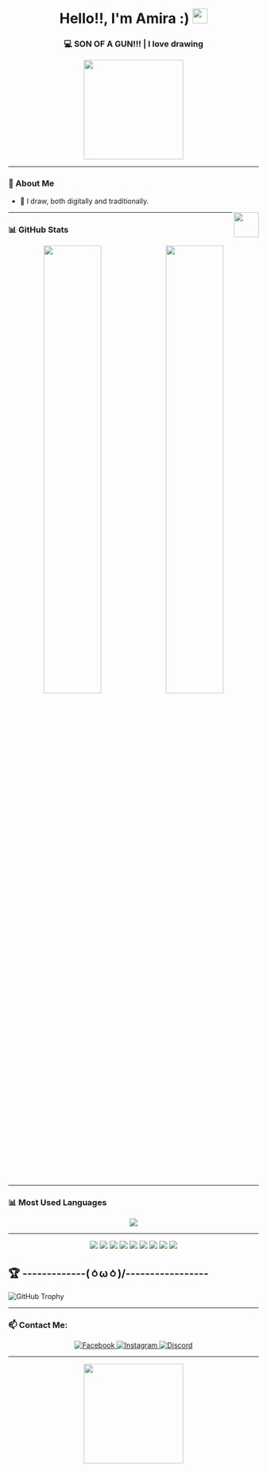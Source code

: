 <h1 align="center">Hello!!, I'm Amira :) <img src="https://media.giphy.com/media/hvRJCLFzcasrR4ia7z/giphy.gif" width="30px"></h1>
<h3 align="center">💻 SON OF A GUN!!! | I love drawing </h3>

<p align="center">
  <img src="https://media.giphy.com/media/v1.Y2lkPTc5MGI3NjExNjltOGQ5czk5ZGk1bDJkODBvbDJwYm50MXM5NjlxeXFyZHBleTFhMiZlcD12MV9naWZzX3NlYXJjaCZjdD1n/PkCDv7CIK8d2M/giphy.gif" width="200px">
</p>

---

### 🌟 About Me  
   
- 🎨 I draw, both digitally and traditionally.  
    

<img src="https://media.giphy.com/media/L1R1tvI9svkIWwpVYr/giphy.gif" width="50px" align="right">

---

### 📊 GitHub Stats  
<p align="center">
  <img src="https://github-readme-stats.vercel.app/api?username=amirm06&show_icons=true&theme=radical" width="48%">
  <img src="https://github-readme-streak-stats.herokuapp.com/?user=amirm06&theme=radical" width="48%">
</p>

---

### 📊 Most Used Languages  
<p align="center">
  <img src="https://github-readme-stats.vercel.app/api/top-langs/?username=amirm06&layout=compact&theme=tokyonight&hide_progress=false">
</p>

---

<p align="center">
  <img src="https://camo.githubusercontent.com/aca95aa2f447d7f13f23a47b88e6eb655f5e5ea279b2a37da6eae2d2197aefe0/68747470733a2f2f63646e2e6a7364656c6976722e6e65742f67682f64657669636f6e732f64657669636f6e2f69636f6e732f637373332f637373332d706c61696e2e737667">
  <img src="https://img.shields.io/badge/HTML5-%236C745D.svg?style=for-the-badge&logo=html5&logoColor=white">
  <img src="https://img.shields.io/badge/CSS3-%23605548.svg?style=for-the-badge&logo=css3&logoColor=white">
  <img src="https://img.shields.io/badge/JavaScript-%238C7C65.svg?style=for-the-badge&logo=javascript&logoColor=black">
  <img src="https://img.shields.io/badge/PHP-%23675550.svg?style=for-the-badge&logo=php&logoColor=white">
  <img src="https://img.shields.io/badge/MySQL-%23665F4D.svg?style=for-the-badge&logo=mysql&logoColor=white">
  <img src="https://img.shields.io/badge/VSCode-%237A6E5E.svg?style=for-the-badge&logo=visual-studio-code&logoColor=white">
  <img src="https://img.shields.io/badge/IntelliJ%20IDEA-%235E5A49.svg?style=for-the-badge&logo=intellij-idea&logoColor=white">
  <img src="https://img.shields.io/badge/SQL-%236C5F4A.svg?style=for-the-badge&logo=sqlite&logoColor=white">
</p>


## 🏆 -------------\(⁠ㆁ⁠ω⁠ㆁ⁠)/-----------------
![GitHub Trophy](https://github-profile-trophy.vercel.app/?username=amirm06&theme=dracula&column=3&margin-w=10&margin-h=10&no-bg=true&no-frame=true)


---

### 📫 Contact Me:  
<p align="center">
  <a href="https://www.facebook.com/amira.rami.50309">
    <img src="https://img.shields.io/badge/Facebook-1877F2?style=for-the-badge&logo=facebook&logoColor=white" alt="Facebook">
  </a>
  <a href="https://www.instagram.com/amirarami.6/">
    <img src="https://img.shields.io/badge/Instagram-E4405F?style=for-the-badge&logo=instagram&logoColor=white" alt="Instagram">
  </a>
  <a href="https://discord.com/users/842802383036743700">
    <img src="https://img.shields.io/badge/Discord-%237289DA.svg?style=for-the-badge&logo=discord&logoColor=white" alt="Discord">
  </a>
</p>

---

<p align="center">
  <img src="https://media.giphy.com/media/xTiTnu831s1um2X9ug/giphy.gif" width="200px">
</p>
